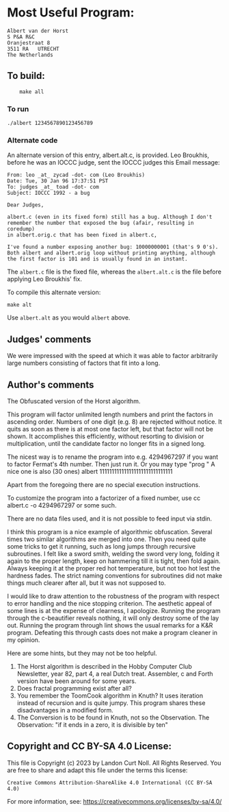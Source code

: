 # Most Useful Program:

	Albert van der Horst
	S P&A R&C
	Oranjestraat 8
	3511 RA   UTRECHT
	The Netherlands

## To build:

        make all

### To run

	./albert 1234567890123456789

### Alternate code

An alternate version of this entry, albert.alt.c, is provided.
Leo Broukhis, before he was an IOCCC judge, sent the IOCCC
judges this Email message:

```
From: leo _at_ zycad -dot- com (Leo Broukhis)
Date: Tue, 30 Jan 96 17:37:51 PST
To: judges _at_ toad -dot- com
Subject: IOCCC 1992 - a bug

Dear Judges,

albert.c (even in its fixed form) still has a bug. Although I don't
remember the number that exposed the bug (afair, resulting in coredump)
in albert.orig.c that has been fixed in albert.c,

I've found a number exposing another bug: 10000000001 (that's 9 0's).
Both albert and albert.orig loop without printing anything, although
the first factor is 101 and is usually found in an instant.
```

The `albert.c` file is the fixed file, whereas the `albert.alt.c`
is the file before applying Leo Broukhis' fix.

To compile this alternate version:

    make alt

Use `albert.alt` as you would `albert` above.

## Judges' comments
    
We were impressed with the speed at which it was able to factor
arbitrarily large numbers consisting of factors that fit into
a long.

## Author's comments

The Obfuscated version of the Horst algorithm.

This program will factor unlimited length numbers and print the 
factors in ascending order. Numbers of one digit (e.g. 8) 
are rejected without notice.
It quits as soon as there is at most one
factor left, but that factor will not be shown. 
It accomplishes this efficiently, without resorting to division
or multiplication, until the candidate factor no longer fits in 
a signed long. 

The nicest way is to rename the program into e.g. 4294967297
if you want to factor Fermat's 4th number. Then just run it.
Or you may type "prog <some-number>"
A nice one is also (30 ones)
albert 111111111111111111111111111111

Apart from the foregoing there are no special execution instructions.

To customize the program into a factorizer of a fixed number, use
cc albert.c -o 4294967297
or some such.

There are no data files used, and it is not possible to feed input
via stdin.

I think this program is a nice example of algorithmic obfuscation.
Several times two similar algorithms are merged into one. Then you 
need quite some tricks to get it running, such as long jumps 
through recursive subroutines. I felt like a sword smith, 
welding the sword very long, folding it again to the proper 
length, keep on hammering till it is tight, then fold again.
Always keeping it at the proper red hot temperature, but not too
hot lest the hardness fades.
The strict naming conventions for subroutines did not make things 
much clearer after all, but it was not supposed to.

I would like to draw attention to the robustness of the program
with respect to error handling and the nice stopping criterion.
The aesthetic appeal of some lines is at the expense of clearness, 
I apologize.
Running the program through the c-beautifier reveals nothing,
it will only destroy some of the lay out.
Running the program through lint shows the usual remarks for a
K&R program. Defeating this through casts does not make a program 
cleaner in my opinion.

Here are some hints, but they may not be too helpful.
1. The Horst algorithm is described in the Hobby Computer Club 
Newsletter, year 82, part 4, a real Dutch treat.
Assembler, c and Forth version have been around for some years.
2. Does fractal programming exist after all?
3. You remember the ToomCook algorithm in Knuth?
It uses iteration instead of recursion and is quite jumpy.
This program shares these disadvantages in a modified form.
4. The Conversion is to be found in Knuth, not so the Observation.
The Observation: "if it ends in a zero, it is divisible by ten"

## Copyright and CC BY-SA 4.0 License:

This file is Copyright (c) 2023 by Landon Curt Noll.  All Rights Reserved.
You are free to share and adapt this file under the terms this license:

    Creative Commons Attribution-ShareAlike 4.0 International (CC BY-SA 4.0)

For more information, see: https://creativecommons.org/licenses/by-sa/4.0/
